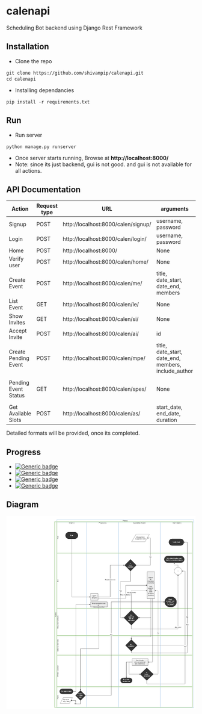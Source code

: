 # calenapi
Scheduling Bot backend using Django Rest Framework


## Installation

* Clone the repo
```
git clone https://github.com/shivampip/calenapi.git
cd calenapi
```

* Installing dependancies
```
pip install -r requirements.txt
```

## Run

* Run server
```
python manage.py runserver
```

* Once server starts running, Browse at **http://localhost:8000/**
* Note: since its just backend, gui is not good. and gui is not available for all actions.


## API Documentation

| Action  | Request type |  URL  |  arguments  | response | Authentication |
| ------------- | ------------- | ------------- | ------------- | ------------- | ------------- |
| Signup  | POST  | http://localhost:8000/calen/signup/  |  username, password  | username  | False |
| Login  | POST  | http://localhost:8000/calen/login/  |  username, password  | auth-token  | False |
| Home  | POST  | http://localhost:8000/  |  None  | html  | True |
| Verify user  | POST  | http://localhost:8000/calen/home/  |  None  | html  |  True |
| Create Event  | POST  | http://localhost:8000/calen/me/  |  title, date_start, date_end, members  | Ack  | True |
| List Event  | GET  | http://localhost:8000/calen/le/  |  None  | Event list  | True |
| Show Invites  | GET  | http://localhost:8000/calen/si/  |  None  | Invite list  | True |
| Accept Invite  | POST  | http://localhost:8000/calen/ai/  |  id  | Ack  | True |
| Create Pending Event  | POST  | http://localhost:8000/calen/mpe/  |  title, date_start, date_end, members, include_author  | Ack  | True |
| Pending Event Status  | GET  | http://localhost:8000/calen/spes/  |  None  | All pending events status  | True |
| Get Available Slots  | POST  | http://localhost:8000/calen/as/  |  start_date, end_date, duration  | status, all available slots  | True |

Detailed formats will be provided, once its completed.

## Progress

*  [![Generic badge](https://img.shields.io/badge/Authentication-ONGOING-1abc9c.svg)](https://shields.io/)
*  [![Generic badge](https://img.shields.io/badge/NLP-ONGOING-1abc9c.svg)](https://shields.io/)
*  [![Generic badge](https://img.shields.io/badge/Meeting_Management-ONGOING-1abc9c.svg)](https://shields.io/)
*  [![Generic badge](https://img.shields.io/badge/Framework-DONE-green.svg)](https://shields.io/)



## Diagram

![Scheduling flow](raw/VSchedule.png)
